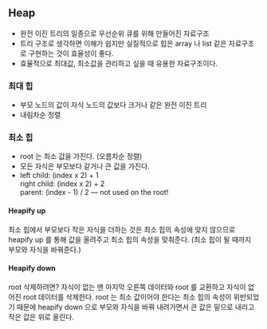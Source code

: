 ## Heap

- 완전 이진 트리의 일종으로 우선순위 큐를 위해 만들어진 자료구조
- 트리 구조로 생각하면 이해가 쉽지만 실질적으로 힙은 array 나 list 같은 자료구조로 구현하는 것이 효율성이 좋다.
- 효율적으로 최대값, 최소값을 관리하고 싶을 때 유용한 자료구조이다.

### 최대 힙

- 부모 노드의 값이 자식 노드의 값보다 크거나 같은 완전 이진 트리
- 내림차순 정렬

### 최소 힙

- root 는 최소 값을 가진다. (오름차순 정렬)
- 모든 자식은 부모보다 같거나 큰 값을 가진다.
- left child: (index x 2) + 1 <br>
  right child: (index x 2) + 2 <br>
  parent: (index - 1) / 2 — not used on the root!

#### Heapify up

최소 힙에서 부모보다 작은 자식을 더하는 것은 최소 힙의 속성에 맞지 않으므로 heapify up 를 통해 값을 올려주고 최소 힙의 속성을 맞춰준다.
(최소 힙이 될 때까지 부모와 자식을 바꿔준다.)

#### Heapify down

root 삭제하려면?
자식이 없는 맨 마지막 오른쪽 데이터와 root 를 교환하고 자식이 없어진 root 데이터를 삭제한다. root 는 최소 값이어야 한다는 최소 힙의 속성이 위반되었기 때문에 heapify down 으로 부모와 자식을 바꿔 내려가면서 큰 값은 밑으로 내리고 작은 값은 위로 올린다.
